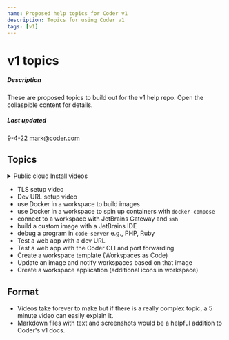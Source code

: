 ```yaml
---
name: Proposed help topics for Coder v1
description: Topics for using Coder v1
tags: [v1]
---
```


# v1 topics

##### Description
These are proposed topics to build out for the v1 help repo. Open the collaspible content for details.

##### Last updated

9-4-22 mark@coder.com

## Topics

<details>
  <summary>Public cloud Install videos</summary>

Coder [does document steps for each public cloud](https://coder.com/docs/coder/latest/setup/kubernetes), but it may be helpful to have 5 minute videos of each step, from start to finish.

This would initially exclude TLS and dev URL configuration, which can be separate videos.

</details>

- TLS setup video
- Dev URL setup video
- use Docker in a workspace to build images
- use Docker in a workspace to spin up containers with `docker-compose`
- connect to a workspace with JetBrains Gateway and `ssh`
- build a custom image with a JetBrains IDE
- debug a program in `code-server` e.g., PHP, Ruby
- Test a web app with a dev URL
- Test a web app with the Coder CLI and port forwarding
- Create a workspace template (Workspaces as Code)
- Update an image and notify workspaces based on that image
- Create a workspace application (additional icons in workspace)

## Format
- Videos take forever to make but if there is a really complex topic, a 5 minute video can easily explain it.
- Markdown files with text and screenshots would be a helpful addition to Coder's v1 docs.
